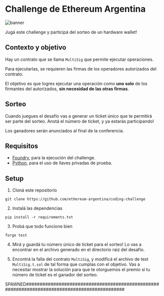 # Challenge de Ethereum Argentina

![banner](./assets/banner.png)

Jugá este challenge y participá del sorteo de un hardware wallet!

## Contexto y objetivo

Hay un contrato que se llama `MultiSig` que permite ejecutar operaciones.

Para ejecutarlas, se requieren las firmas de los operadores autorizados del contrato.

El objetivo es que logres ejecutar una operación como **uno solo** de los firmantes del autorizados, **sin necesidad de las otras firmas**.

## Sorteo

Cuando juegues el desafío vas a generar un ticket único que te permitirá ser parte del sorteo. Anotá el número de ticket, y ya estarás participando!

Los ganadores serán anunciados al final de la conferencia.

## Requisitos

- [Foundry](https://book.getfoundry.sh/), para la ejecución del challenge.
- [Python](https://www.python.org/downloads/), para el uso de llaves privadas de prueba.

## Setup

1. Cloná este repositorio

```
git clone https://github.com/ethereum-argentina/coding-challenge
```

2. Instalá las dependencias

```
pip install -r requirements.txt
```

3. Probá que todo funcione bien 

```
forge test
```

4. Mirá y guardá tu número único de ticket para el sorteo! Lo vas a encontrar en el archivo generado en el directorio raiz del desafío.

5. Encontrá la falla del contrato `MultiSig`, y modificá el archivo de test `MultiSig.t.sol` de tal forma que cumplas con el objetivo. Vas a necesitar mostrar la solución para que te otorguemos el premio si tu número de ticket es el ganador del sorteo.


SPAWNED#############################################################################################